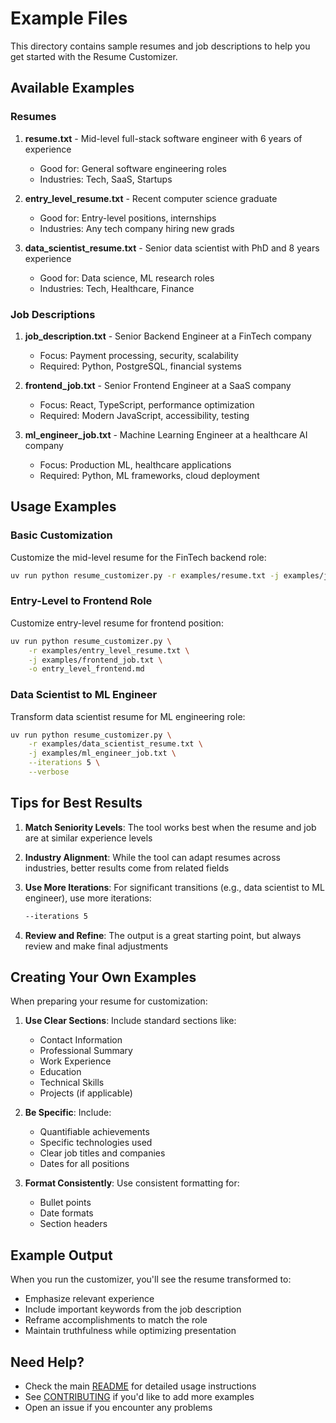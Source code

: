 # Example Files

This directory contains sample resumes and job descriptions to help you get started with the Resume Customizer.

## Available Examples

### Resumes

1. **resume.txt** - Mid-level full-stack software engineer with 6 years of experience
   - Good for: General software engineering roles
   - Industries: Tech, SaaS, Startups

2. **entry_level_resume.txt** - Recent computer science graduate
   - Good for: Entry-level positions, internships
   - Industries: Any tech company hiring new grads

3. **data_scientist_resume.txt** - Senior data scientist with PhD and 8 years experience
   - Good for: Data science, ML research roles
   - Industries: Tech, Healthcare, Finance

### Job Descriptions

1. **job_description.txt** - Senior Backend Engineer at a FinTech company
   - Focus: Payment processing, security, scalability
   - Required: Python, PostgreSQL, financial systems

2. **frontend_job.txt** - Senior Frontend Engineer at a SaaS company
   - Focus: React, TypeScript, performance optimization
   - Required: Modern JavaScript, accessibility, testing

3. **ml_engineer_job.txt** - Machine Learning Engineer at a healthcare AI company
   - Focus: Production ML, healthcare applications
   - Required: Python, ML frameworks, cloud deployment

## Usage Examples

### Basic Customization

Customize the mid-level resume for the FinTech backend role:
```bash
uv run python resume_customizer.py -r examples/resume.txt -j examples/job_description.txt
```

### Entry-Level to Frontend Role

Customize entry-level resume for frontend position:
```bash
uv run python resume_customizer.py \
    -r examples/entry_level_resume.txt \
    -j examples/frontend_job.txt \
    -o entry_level_frontend.md
```

### Data Scientist to ML Engineer

Transform data scientist resume for ML engineering role:
```bash
uv run python resume_customizer.py \
    -r examples/data_scientist_resume.txt \
    -j examples/ml_engineer_job.txt \
    --iterations 5 \
    --verbose
```

## Tips for Best Results

1. **Match Seniority Levels**: The tool works best when the resume and job are at similar experience levels

2. **Industry Alignment**: While the tool can adapt resumes across industries, better results come from related fields

3. **Use More Iterations**: For significant transitions (e.g., data scientist to ML engineer), use more iterations:
   ```bash
   --iterations 5
   ```

4. **Review and Refine**: The output is a great starting point, but always review and make final adjustments

## Creating Your Own Examples

When preparing your resume for customization:

1. **Use Clear Sections**: Include standard sections like:
   - Contact Information
   - Professional Summary
   - Work Experience
   - Education
   - Technical Skills
   - Projects (if applicable)

2. **Be Specific**: Include:
   - Quantifiable achievements
   - Specific technologies used
   - Clear job titles and companies
   - Dates for all positions

3. **Format Consistently**: Use consistent formatting for:
   - Bullet points
   - Date formats
   - Section headers

## Example Output

When you run the customizer, you'll see the resume transformed to:
- Emphasize relevant experience
- Include important keywords from the job description
- Reframe accomplishments to match the role
- Maintain truthfulness while optimizing presentation

## Need Help?

- Check the main [README](../README.md) for detailed usage instructions
- See [CONTRIBUTING](../CONTRIBUTING.md) if you'd like to add more examples
- Open an issue if you encounter any problems